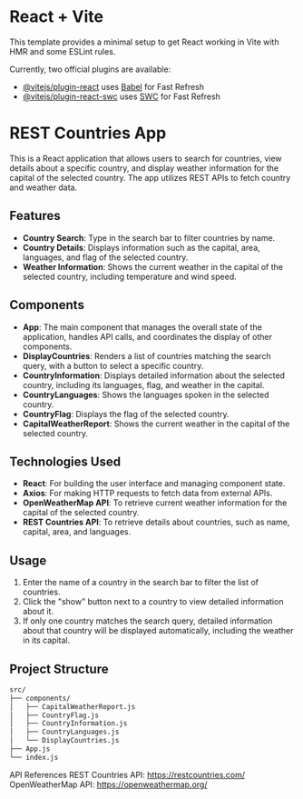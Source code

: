 # React + Vite

This template provides a minimal setup to get React working in Vite with HMR and some ESLint rules.

Currently, two official plugins are available:

- [@vitejs/plugin-react](https://github.com/vitejs/vite-plugin-react/blob/main/packages/plugin-react/README.md) uses [Babel](https://babeljs.io/) for Fast Refresh
- [@vitejs/plugin-react-swc](https://github.com/vitejs/vite-plugin-react-swc) uses [SWC](https://swc.rs/) for Fast Refresh

# REST Countries App

This is a React application that allows users to search for countries, view details about a specific country, and display weather information for the capital of the selected country. The app utilizes REST APIs to fetch country and weather data.

## Features

- **Country Search**: Type in the search bar to filter countries by name.
- **Country Details**: Displays information such as the capital, area, languages, and flag of the selected country.
- **Weather Information**: Shows the current weather in the capital of the selected country, including temperature and wind speed.

## Components

- **App**: The main component that manages the overall state of the application, handles API calls, and coordinates the display of other components.
- **DisplayCountries**: Renders a list of countries matching the search query, with a button to select a specific country.
- **CountryInformation**: Displays detailed information about the selected country, including its languages, flag, and weather in the capital.
- **CountryLanguages**: Shows the languages spoken in the selected country.
- **CountryFlag**: Displays the flag of the selected country.
- **CapitalWeatherReport**: Shows the current weather in the capital of the selected country.

## Technologies Used

- **React**: For building the user interface and managing component state.
- **Axios**: For making HTTP requests to fetch data from external APIs.
- **OpenWeatherMap API**: To retrieve current weather information for the capital of the selected country.
- **REST Countries API**: To retrieve details about countries, such as name, capital, area, and languages.

## Usage

1. Enter the name of a country in the search bar to filter the list of countries.
2. Click the "show" button next to a country to view detailed information about it.
3. If only one country matches the search query, detailed information about that country will be displayed automatically, including the weather in its capital.

## Project Structure

```bash
src/
├── components/
│   ├── CapitalWeatherReport.js
│   ├── CountryFlag.js
│   ├── CountryInformation.js
│   ├── CountryLanguages.js
│   └── DisplayCountries.js
├── App.js
└── index.js
```

API References
REST Countries API: https://restcountries.com/
OpenWeatherMap API: https://openweathermap.org/
